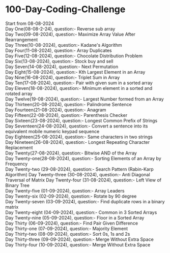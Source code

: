 # 100-Day-Coding-Challenge

Start from 08-08-2024<br>
Day One(08-08-2-24), question:- Reverse sub array<br>
Day Two(09-08-2024), question:- Maximize Array Value After Rearrangement<br>
Day Three(10-08-2024), question:- Kadane's Algorithm<br>
Day Four(11-08-2024), question:- Array Duplicates<br>
Day Five(12-08-2024), question:- Chocolate Distribution Problem<br>
Day Six(13-08-2024), question:- Stock buy and sell<br>
Day Seven(14-08-2024), question:- Next Permutation<br>
Day Eight(15-08-2024), question:- Kth Largest Element in an Array<br>
Day Nine(16-08-2024), question:- Triplet Sum in Array<br>
Day Ten(17-08-2024), question:- Pair with given sum in a sorted array<br>
Day Eleven(18-08-2024), question:- Minimum element in a sorted and rotated array<br>
Day Twelve(19-08-2024), question:- Largest Number formed from an Array<br>
Day Thirteen(20-08-2024), question:- Palindrome Sentence<br>
Day Fourteen(21-08-2024), question:- Anagram<br>
Day Fifteen(22-08-2024), question:- Parenthesis Checker<br>
Day Sixteen(23-08-2024), question:- Longest Common Prefix of Strings<br>
Day Seventeen(24-08-2024), question:- Convert a sentence into its equivalent mobile numeric keypad sequence<br>
Day Eighteen(25-08-2024), question:- Same characters in two strings<br>
Day Nineteen(26-08-2024), question:- Longest Repeating Character Replacement<br>
Day Twenty(27-08-2024), question:- Bitwise AND of the Array<br>
Day Twenty-one(28-08-2024), question:- Sorting Elements of an Array by Frequency<br>
Day Twenty-two (29-08-2024), question:- Search Pattern (Rabin-Karp Algorithm)
Day Twenty-three (30-08-2024), question:- Anti Diagonal Traversal of Matrix
Day Twenty-four (31-08-2024), question:- Left View of Binary Tree<br>
Day Twenty-five (01-09-2024), question:- Array Leaders<br>
Day Twenty-six (02-09-2024), question:- Rotate by 90 degree<br>
Day Twenty-seven (03-09-2024), question:- Find duplicate rows in a binary matrix<br>
Day Twenty-eight (04-09-2024), question:- Common in 3 Sorted Arrays <br>
Day Twenty-nine (05-09-2024), question:- Floor in a Sorted Array <br>
Day Thirty (06-09-2024), question:- Find Pair Given Difference <br>
Day Thirty-one (07-09-2024), question:-  Majority Element<br>
Day Thirty-two (08-09-2024), question:- Sort 0s, 1s and 2s<br>
Day Thirty-three (09-09-2024), question:-  Merge Without Extra Space<br>
Day Thirty-four (10-09-2024), question:-  Merge Without Extra Space<br>
